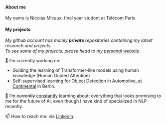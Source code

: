 #### About me
My name is Nicolas Micaux, final year student at Télécom Paris.  

#### My projects
_My github account has mainly **private** repositories containing my latest research and projects._  
_To see some of my projects, please head to my [personal website](https://sites.google.com/view/nicolas-micaux/home)._


🔭 I’m currently working on:
- Guiding the learning of Transformer-like models using human knowledge (Human Guided Attention)
- Self-supervised learning for Object Detection in Automotive, at [Continental](https://www.continental.com/de/) in Berlin.

🌱 I’m <del>currently</del> <ins>constantly</ins> learning about: everything that looks promising to me for the future of AI, even though I have kind of specialized in NLP recently.

<!-- 👯 I’m looking to collaborate on
🤔 I’m looking for help with ...
-->

<!-- - 💬 Ask me about ...-->

📫 How to reach me: via [Linkedin](https://www.linkedin.com/in/nicolas-micaux-486306201/). 
